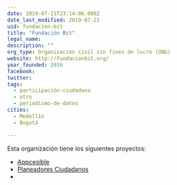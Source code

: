 ```yaml
---
date: 2019-07-21T23:14:06.000Z
date_last_modified: 2019-07-21
uid: fundacion-bit
title: "Fundación Bit"
legal_name: 
description: ""
org_type: Organización civil sin fines de lucro (ONG)
website: http://fundacionbit.org/
year_founded: 2016
facebook: 
twitter: 
tags:
  - participación-ciudadana
  - otro
  - periodismo-de-datos
cities: 
  - Medellín
  - Bogotá

---
```


Esta organización tiene los siguientes proyectos:

- [Appcesible](/proyectos/appcesible)
- [Planeadores Ciudadanos](/proyectos/planeadores-ciudadanos)
- [](/proyectos/planeadores-ciudadanos)
